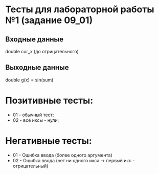 # Тесты для лабораторной работы №1 (задание 09_01)

## Входные данные
double cur_x (до отрицательного)

## Выходные данные
double g(x) = sin(sum)

# Позитивные тесты: 
- 01 - обычный тест;
- 02 - все иксы - нули;

# Негативные тесты:
- 01 - Ошибка ввода (более одного аргумента)
- 02 - Ошибка ввода (нет ни одного икса ->  первый икс - отрицательный)
